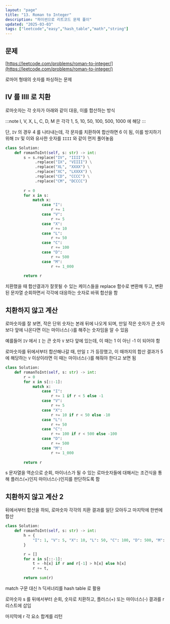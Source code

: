 ```yaml
---
layout: "page"
title: "13. Roman to Integer"
description: "파이썬으로 리트코드 문제 풀이"
updated: "2025-03-03"
tags: ["leetcode","easy","hash_table","math","string"]
---
```


## 문제

[https://leetcode.com/problems/roman-to-integer/](https://leetcode.com/problems/roman-to-integer/)

로마어 형태의 숫자를 파싱하는 문제

## IV 를 IIII 로 치환

로마숫자는 각 숫자가 아래와 같이 대응, 이를 합산하는 방식

:::note
I, V, X, L, C, D, M 은 각각 1, 5, 10, 50, 100, 500, 1000 에 해당
:::

단, `IV` 의 경우 4 를 나타내는데, 각 문자를 치환하여 합산하면 6 이 됨, 이를 방지하기 위해 `IV` 및 이와 유사한 숫자를 `IIII` 와 같이 먼저 풀어놓음

```python
class Solution:
    def romanToInt(self, s: str) -> int:
        s = s.replace("IV", "IIII") \
             .replace("IX", "VIIII") \
             .replace("XL", "XXXX") \
             .replace("XC", "LXXXX") \
             .replace("CD", "CCCC") \
             .replace("CM", "DCCCC")
        
        r = 0
        for x in s:
            match x:
                case "I":
                    r += 1
                case "V":
                    r += 5
                case "X":
                    r += 10
                case "L":
                    r += 50
                case "C":
                    r += 100
                case "D":
                    r += 500
                case "M":
                    r += 1_000
        
        return r
```

치환했을 때 합산결과가 잘못될 수 있는 케이스들을 replace 함수로 변환해 두고, 변환된 문자열 순회하면서 각각에 대응하는 숫자로 바꿔 합산을 함

## 치환하지 않고 계산

로마숫자를 잘 보면, 작은 단위 숫자는 본래 뒤에 나오게 되며, 만일 작은 숫자가 큰 숫자보다 앞에 나온다면 이는 마이너스(-)를 해주는 숫자임을 알 수 있음

예를들어 `IV` 에서 `I` 는 큰 숫자 `V` 보다 앞에 있는데, 이 때는 1 이 아닌 -1 이 되어야 함

로마숫자를 뒤에서부터 합산해나갈 때, 만일 `I` 가 등장했고, 이 때까지의 합산 결과가 5 에 해당하는 `V` 이상이라면 이 때는 마이너스(-)를 해줘야 한다고 보면 됨

```python
class Solution:
    def romanToInt(self, s: str) -> int:
        r = 0
        for x in s[::-1]:
            match x:
                case "I":
                    r += 1 if r < 5 else -1
                case "V":
                    r += 5
                case "X":
                    r += 10 if r < 50 else -10
                case "L":
                    r += 50
                case "C":
                    r += 100 if r < 500 else -100
                case "D":
                    r += 500
                case "M":
                    r += 1_000
        
        return r
```

s 문자열을 역순으로 순회, 마이너스가 될 수 있는 로마숫자들에 대해서는 조건식을 통해 플러스(+)인지 마이너스(-)인지를 판단하도록 함

## 치환하지 않고 계산 2

뒤에서부터 합산을 하되, 로마숫자 각각의 치환 결과를 일단 모아두고 마지막에 한번에 합산

```python
class Solution:
    def romanToInt(self, s: str) -> int:
        h = {
            "I": 1, "V": 5, "X": 10, "L": 50, "C": 100, "D": 500, "M": 1_000
        }

        r = []
        for x in s[::-1]:
            t = -h[x] if r and r[-1] > h[x] else h[x]
            r += t,
        
        return sum(r)
```

match 구문 대신 h 딕셔너리를 hash table 로 활용

로마숫자 s 를 뒤에서부터 순회, 숫자로 치환하고, 플러스(+) 또는 마이너스(-) 결과를 r 리스트에 삽입

마지막에 r 각 요소 합계를 리턴